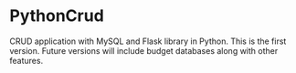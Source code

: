 # PythonCrud
CRUD application with MySQL and Flask library in Python.
This is the first version. Future versions will include budget databases along with other features.
